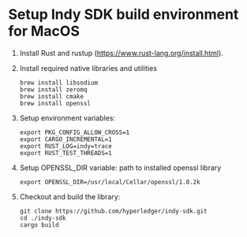 # Setup Indy SDK build environment for MacOS

1. Install Rust and rustup (https://www.rust-lang.org/install.html).
1. Install required native libraries and utilities

   ```
   brew install libsodium
   brew install zeromq
   brew install cmake
   brew install openssl
   ```
1. Setup environment variables:
   ```
   export PKG_CONFIG_ALLOW_CROSS=1
   export CARGO_INCREMENTAL=1
   export RUST_LOG=indy=trace
   export RUST_TEST_THREADS=1
   ```
1. Setup OPENSSL_DIR variable: path to installed openssl library
   ```
   export OPENSSL_DIR=/usr/local/Cellar/openssl/1.0.2k
   ```
1. Checkout and build the library:
   ```
   git clone https://github.com/hyperledger/indy-sdk.git
   cd ./indy-sdk
   cargo build
   ```

